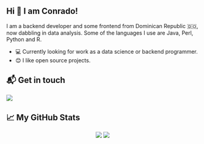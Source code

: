 ## Hi 👋 I am Conrado!

I am a backend developer and some frontend from Dominican Republic 🇩🇴, now dabbling in data analysis. Some of the languages I use are Java, Perl, Python and R.

- ‍💻 Currently looking for work as a data science or backend programmer.
- 😊 I like open source projects.

## 📬 Get in touch

<p align = "center">

  [<img src="https://img.shields.io/badge/linkedin-%230077B5.svg?&style=for-the-badge&logo=linkedin&logoColor=white" />](https://www.linkedin.com/in/conrado-reyes-a8066419/)

</p>

## &#x1f4c8; My GitHub Stats

<p align = "center">
  <img src = "https://github-readme-stats.vercel.app/api?username=c0reyes&show_icons=true&line_height=27&theme=dark">
  <img src = "https://github-readme-stats.vercel.app/api/top-langs/?username=c0reyes&hide=css,html,ruby,perl,shell&theme=dark">
</p>
